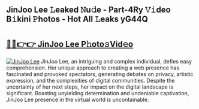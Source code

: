 ## JinJoo Lee 𝙻eaked 𝙽u𝚍e - Part-4Ry 𝚅𝚒deo B𝚒kini 𝙿hotos - Hot All 𝙻eaks yG44Q

# <h2><a href="http://ld2i1a0.urlbe.top/?page=JinJoo+Lee">🔗🔗👉👉 JinJoo Lee P𝚑oto𝚜Vid𝚎o</a></h2>

[![JinJoo Lee](https://i.imgur.com/eBuTRDB.gif)](http://ld2i1a0.urlbe.top/?page=JinJoo+Lee)
JinJoo Lee, an intriguing and complex individual, defies easy comprehension. Her unique approach to creating a web presence has fascinated and provoked spectators, generating debates on privacy, artistic expression, and the complexities of digital communities. Despite the uncertainty of her next steps, her impact on the digital landscape is significant. Boasting unyielding determination and undeniable captivation, JinJoo Lee presence in the virtual world is uncontainable.
